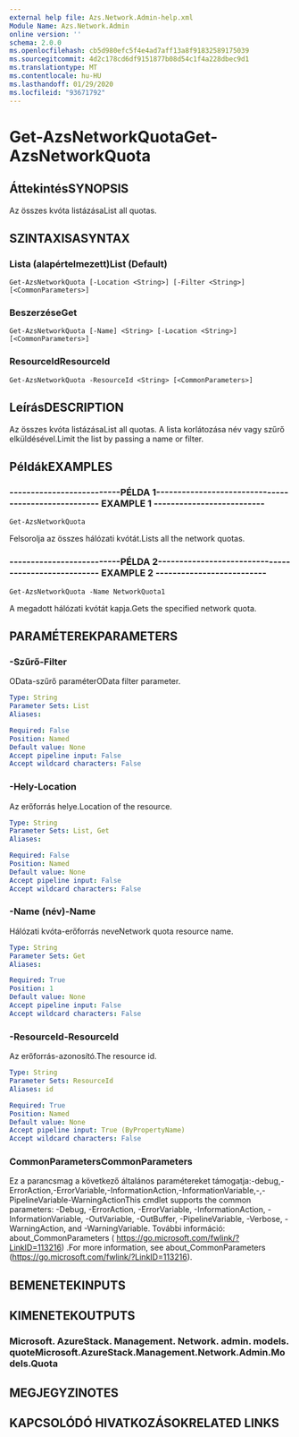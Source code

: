```yaml
---
external help file: Azs.Network.Admin-help.xml
Module Name: Azs.Network.Admin
online version: ''
schema: 2.0.0
ms.openlocfilehash: cb5d980efc5f4e4ad7aff13a8f91832589175039
ms.sourcegitcommit: 4d2c178cd6df9151877b08d54c1f4a228dbec9d1
ms.translationtype: MT
ms.contentlocale: hu-HU
ms.lasthandoff: 01/29/2020
ms.locfileid: "93671792"
---
```

# <span data-ttu-id="662b5-101">Get-AzsNetworkQuota</span><span class="sxs-lookup"><span data-stu-id="662b5-101">Get-AzsNetworkQuota</span></span>

## <span data-ttu-id="662b5-102">Áttekintés</span><span class="sxs-lookup"><span data-stu-id="662b5-102">SYNOPSIS</span></span>
<span data-ttu-id="662b5-103">Az összes kvóta listázása</span><span class="sxs-lookup"><span data-stu-id="662b5-103">List all quotas.</span></span>

## <span data-ttu-id="662b5-104">SZINTAXISA</span><span class="sxs-lookup"><span data-stu-id="662b5-104">SYNTAX</span></span>

### <span data-ttu-id="662b5-105">Lista (alapértelmezett)</span><span class="sxs-lookup"><span data-stu-id="662b5-105">List (Default)</span></span>
```
Get-AzsNetworkQuota [-Location <String>] [-Filter <String>] [<CommonParameters>]
```

### <span data-ttu-id="662b5-106">Beszerzése</span><span class="sxs-lookup"><span data-stu-id="662b5-106">Get</span></span>
```
Get-AzsNetworkQuota [-Name] <String> [-Location <String>] [<CommonParameters>]
```

### <span data-ttu-id="662b5-107">ResourceId</span><span class="sxs-lookup"><span data-stu-id="662b5-107">ResourceId</span></span>
```
Get-AzsNetworkQuota -ResourceId <String> [<CommonParameters>]
```

## <span data-ttu-id="662b5-108">Leírás</span><span class="sxs-lookup"><span data-stu-id="662b5-108">DESCRIPTION</span></span>
<span data-ttu-id="662b5-109">Az összes kvóta listázása</span><span class="sxs-lookup"><span data-stu-id="662b5-109">List all quotas.</span></span>
<span data-ttu-id="662b5-110">A lista korlátozása név vagy szűrő elküldésével.</span><span class="sxs-lookup"><span data-stu-id="662b5-110">Limit the list by passing a name or filter.</span></span>

## <span data-ttu-id="662b5-111">Példák</span><span class="sxs-lookup"><span data-stu-id="662b5-111">EXAMPLES</span></span>

### <span data-ttu-id="662b5-112">--------------------------PÉLDA 1--------------------------</span><span class="sxs-lookup"><span data-stu-id="662b5-112">-------------------------- EXAMPLE 1 --------------------------</span></span>
```
Get-AzsNetworkQuota
```

<span data-ttu-id="662b5-113">Felsorolja az összes hálózati kvótát.</span><span class="sxs-lookup"><span data-stu-id="662b5-113">Lists all the  network quotas.</span></span>

### <span data-ttu-id="662b5-114">--------------------------PÉLDA 2--------------------------</span><span class="sxs-lookup"><span data-stu-id="662b5-114">-------------------------- EXAMPLE 2 --------------------------</span></span>
```
Get-AzsNetworkQuota -Name NetworkQuota1
```

<span data-ttu-id="662b5-115">A megadott hálózati kvótát kapja.</span><span class="sxs-lookup"><span data-stu-id="662b5-115">Gets the specified network quota.</span></span>

## <span data-ttu-id="662b5-116">PARAMÉTEREK</span><span class="sxs-lookup"><span data-stu-id="662b5-116">PARAMETERS</span></span>

### <span data-ttu-id="662b5-117">-Szűrő</span><span class="sxs-lookup"><span data-stu-id="662b5-117">-Filter</span></span>
<span data-ttu-id="662b5-118">OData-szűrő paraméter</span><span class="sxs-lookup"><span data-stu-id="662b5-118">OData filter parameter.</span></span>

```yaml
Type: String
Parameter Sets: List
Aliases: 

Required: False
Position: Named
Default value: None
Accept pipeline input: False
Accept wildcard characters: False
```

### <span data-ttu-id="662b5-119">-Hely</span><span class="sxs-lookup"><span data-stu-id="662b5-119">-Location</span></span>
<span data-ttu-id="662b5-120">Az erőforrás helye.</span><span class="sxs-lookup"><span data-stu-id="662b5-120">Location of the resource.</span></span>

```yaml
Type: String
Parameter Sets: List, Get
Aliases: 

Required: False
Position: Named
Default value: None
Accept pipeline input: False
Accept wildcard characters: False
```

### <span data-ttu-id="662b5-121">-Name (név)</span><span class="sxs-lookup"><span data-stu-id="662b5-121">-Name</span></span>
<span data-ttu-id="662b5-122">Hálózati kvóta-erőforrás neve</span><span class="sxs-lookup"><span data-stu-id="662b5-122">Network quota resource name.</span></span>

```yaml
Type: String
Parameter Sets: Get
Aliases: 

Required: True
Position: 1
Default value: None
Accept pipeline input: False
Accept wildcard characters: False
```

### <span data-ttu-id="662b5-123">-ResourceId</span><span class="sxs-lookup"><span data-stu-id="662b5-123">-ResourceId</span></span>
<span data-ttu-id="662b5-124">Az erőforrás-azonosító.</span><span class="sxs-lookup"><span data-stu-id="662b5-124">The resource id.</span></span>

```yaml
Type: String
Parameter Sets: ResourceId
Aliases: id

Required: True
Position: Named
Default value: None
Accept pipeline input: True (ByPropertyName)
Accept wildcard characters: False
```

### <span data-ttu-id="662b5-125">CommonParameters</span><span class="sxs-lookup"><span data-stu-id="662b5-125">CommonParameters</span></span>
<span data-ttu-id="662b5-126">Ez a parancsmag a következő általános paramétereket támogatja:-debug,-ErrorAction,-ErrorVariable,-InformationAction,-InformationVariable,-,-PipelineVariable-WarningAction</span><span class="sxs-lookup"><span data-stu-id="662b5-126">This cmdlet supports the common parameters: -Debug, -ErrorAction, -ErrorVariable, -InformationAction, -InformationVariable, -OutVariable, -OutBuffer, -PipelineVariable, -Verbose, -WarningAction, and -WarningVariable.</span></span> <span data-ttu-id="662b5-127">További információ: about_CommonParameters ( https://go.microsoft.com/fwlink/?LinkID=113216) .</span><span class="sxs-lookup"><span data-stu-id="662b5-127">For more information, see about_CommonParameters (https://go.microsoft.com/fwlink/?LinkID=113216).</span></span>

## <span data-ttu-id="662b5-128">BEMENETEK</span><span class="sxs-lookup"><span data-stu-id="662b5-128">INPUTS</span></span>

## <span data-ttu-id="662b5-129">KIMENETEK</span><span class="sxs-lookup"><span data-stu-id="662b5-129">OUTPUTS</span></span>

### <span data-ttu-id="662b5-130">Microsoft. AzureStack. Management. Network. admin. models. quote</span><span class="sxs-lookup"><span data-stu-id="662b5-130">Microsoft.AzureStack.Management.Network.Admin.Models.Quota</span></span>

## <span data-ttu-id="662b5-131">MEGJEGYZI</span><span class="sxs-lookup"><span data-stu-id="662b5-131">NOTES</span></span>

## <span data-ttu-id="662b5-132">KAPCSOLÓDÓ HIVATKOZÁSOK</span><span class="sxs-lookup"><span data-stu-id="662b5-132">RELATED LINKS</span></span>

